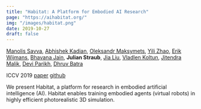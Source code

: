 ```yaml
---
title: "Habitat: A Platform for Embodied AI Research"
page: "https://aihabitat.org/"
img: "/images/habitat.png"
date: 2019-10-27
draft: false
---
```

[Manolis Savva](https://msavva.github.io), 
[Abhishek Kadian](https://abhiskk.github.io), 
[Oleksandr Maksymets](https://www.maksymets.com), 
[Yili Zhao](https://www.yilizhao.net), 
[Erik Wijmans](https://wijmans.xyz), 
[Bhavana Jain](https://scholar.google.com/citations?user=P1Io_UwAAAAJ), 
**Julian Straub**, 
[Jia Liu](https://liulab.seas.harvard.edu/prof-jia-liu), 
[Vladlen Koltun](https://vladlen.info), 
[Jitendra Malik](https://people.eecs.berkeley.edu/~malik), 
[Devi Parikh](https://deviparikh.com), 
[Dhruv Batra](https://faculty.cc.gatech.edu/~dbatra)

ICCV 2019
[paper](http://openaccess.thecvf.com/content_ICCV_2019/papers/Savva_Habitat_A_Platform_for_Embodied_AI_Research_ICCV_2019_paper.pdf)
[github](https://github.com/facebookresearch/habitat-sim)

We present Habitat, a platform for research in embodied artificial intelligence (AI). Habitat enables training embodied agents (virtual robots) in highly efficient photorealistic 3D simulation.
